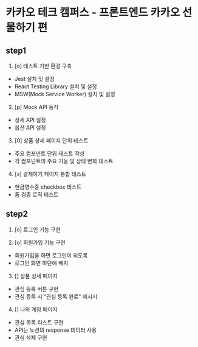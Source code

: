 # 카카오 테크 캠퍼스 - 프론트엔드 카카오 선물하기 편

## step1

1. [o] 테스트 기반 환경 구축

- Jest 설치 및 설정
- React Testing Library 설치 및 설정
- MSW(Mock Service Worker) 설치 및 설정

2. [p] Mock API 동작

- 상세 API 설정
- 옵션 API 설정

3. [0] 상품 상세 페이지 단위 테스트

- 주요 컴포넌트 단위 테스트 작성
- 각 컴포넌트의 주요 기능 및 상태 변화 테스트

4. [x] 결제하기 페이지 통합 테스트

- 현금영수증 checkbox 테스트
- 폼 검증 로직 테스트

## step2

1. [o] 로그인 기능 구현

2. [o] 회원가입 기능 구현

- 회원가입을 하면 로그인이 되도록
- 로그인 화면 하단에 배치

3. [] 상품 상세 페이지

- 관심 등록 버튼 구현
- 관심 등록 시 "관심 등록 완료" 메시지

4. [] 나의 계정 페이지

- 관심 목록 리스트 구현
- API는 노션의 response 데이터 사용
- 관심 삭제 구현
